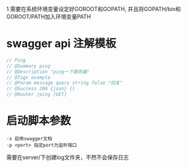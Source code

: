 1.需要在系统环境变量设定好GOROOT和GOPATH, 并且将GOPATH/bin和GOROOT/PATH加入环境变量PATH

# swagger api 注解模板
```go
// Ping
// @Summary ping
// @Description "ping一下服务器"
// @Tags example
// @Param message query string false "回复"
// @Success 200 {json} {}
// @Router /ping [GET]
```

# 启动脚本参数
    -s 启用swagger文档
    -p <port> 指定port为监听端口

需要在server/下创建log文件夹，不然不会保存日志
